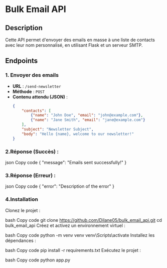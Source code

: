 # Bulk Email API

## Description
Cette API permet d'envoyer des emails en masse à une liste de contacts avec leur nom personnalisé, en utilisant Flask et un serveur SMTP.

## Endpoints

### 1. Envoyer des emails
- **URL** : `/send-newsletter`
- **Méthode** : `POST`
- **Contenu attendu (JSON)** :
  ```json
  {
      "contacts": [
          {"name": "John Doe", "email": "john@example.com"},
          {"name": "Jane Smith", "email": "jane@example.com"}
      ],
      "subject": "Newsletter Subject",
      "body": "Hello {name}, welcome to our newsletter!"
  }


### 2.Réponse (Succès) :

json
Copy code
{
    "message": "Emails sent successfully!"
}

### 3.Réponse (Erreur) :

json
Copy code
{
    "error": "Description of the error"
}

### 4.Installation
Clonez le projet :

bash
Copy code
git clone https://github.com/Dilane05/bulk_email_api.git
cd bulk_email_api
Créez et activez un environnement virtuel :

bash
Copy code
python -m venv venv
venv\Scripts\activate
Installez les dépendances :

bash
Copy code
pip install -r requirements.txt
Exécutez le projet :

bash
Copy code
python app.py
